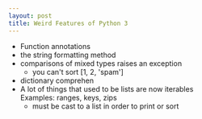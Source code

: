 ```yaml
---
layout: post
title: Weird Features of Python 3
---
```


* Function annotations
* the string formatting method
* comparisons of mixed types raises an exception
  - you can't sort [1, 2, 'spam']
* dictionary comprehen
* A lot of things that used to be lists are now iterables  
Examples: ranges, keys, zips 
  - must be cast to a list in order to print or sort
